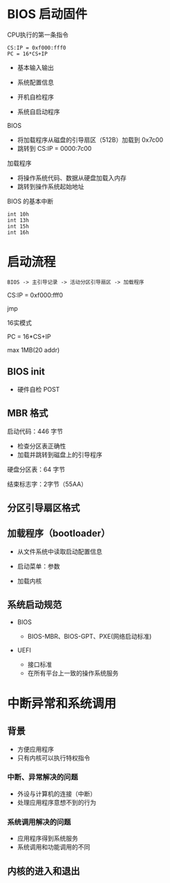 # BIOS 启动固件

CPU执行的第一条指令

```
CS:IP = 0xf000:fff0
PC = 16*CS+IP
```

- 基本输入输出

- 系统配置信息
- 开机自检程序
- 系统自启动程序

BIOS

- 将加载程序从磁盘的引导扇区（512B）加载到 0x7c00
- 跳转到 CS:IP = 0000:7c00

加载程序

- 将操作系统代码、数据从硬盘加载入内存
- 跳转到操作系统起始地址

BIOS 的基本中断

```
int 10h
int 13h
int 15h
int 16h
```

# 启动流程

```
BIOS -> 主引导记录 -> 活动分区引导扇区 -> 加载程序
```

CS:IP = 0xf000:fff0

jmp

16实模式

PC = 16*CS+IP

max 1MB(20 addr)

## BIOS init

- 硬件自检 POST

## MBR 格式

启动代码：446 字节

- 检查分区表正确性
- 加载并跳转到磁盘上的引导程序

硬盘分区表：64 字节

结束标志字：2字节（55AA）

## 分区引导扇区格式

## 加载程序（bootloader）

- 从文件系统中读取启动配置信息

- 启动菜单：参数
- 加载内核

## 系统启动规范

- BIOS
  - BIOS-MBR、BIOS-GPT、PXE(网络启动标准)

- UEFI
  - 接口标准
  - 在所有平台上一致的操作系统服务

# 中断异常和系统调用

## 背景

- 方便应用程序
- 只有内核可以执行特权指令

### 中断、异常解决的问题

- 外设与计算机的连接（中断）
- 处理应用程序意想不到的行为

### 系统调用解决的问题

- 应用程序得到系统服务
- 系统调用和功能调用的不同

## 内核的进入和退出

